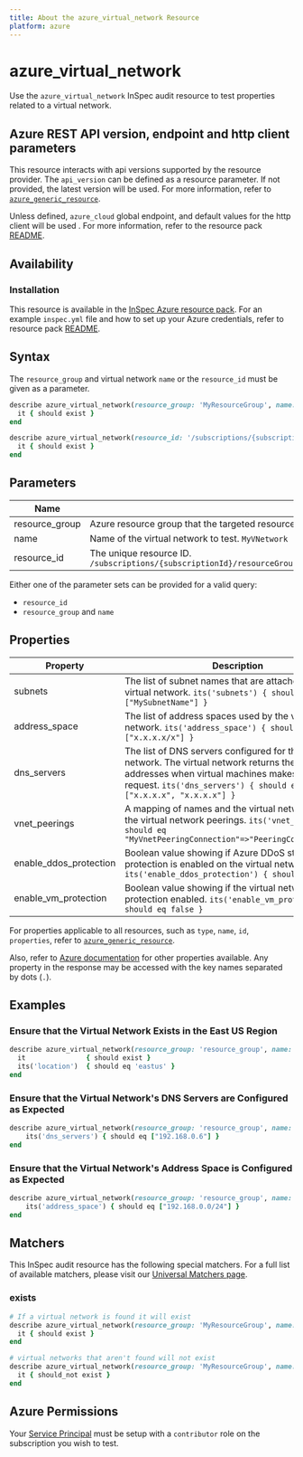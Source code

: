 ```yaml
---
title: About the azure_virtual_network Resource
platform: azure
---
```


# azure_virtual_network

Use the `azure_virtual_network` InSpec audit resource to test properties related to a virtual network.

## Azure REST API version, endpoint and http client parameters

This resource interacts with api versions supported by the resource provider.
The `api_version` can be defined as a resource parameter.
If not provided, the latest version will be used.
For more information, refer to [`azure_generic_resource`](azure_generic_resource.md).

Unless defined, `azure_cloud` global endpoint, and default values for the http client will be used .
For more information, refer to the resource pack [README](../../README.md). 

## Availability

### Installation

This resource is available in the [InSpec Azure resource pack](https://github.com/inspec/inspec-azure). 
For an example `inspec.yml` file and how to set up your Azure credentials, refer to resource pack [README](../../README.md#Service-Principal).

## Syntax

The `resource_group` and virtual network `name` or the `resource_id` must be given as a parameter.
```ruby
describe azure_virtual_network(resource_group: 'MyResourceGroup', name: 'MyVnetName') do
  it { should exist }
end
```
```ruby
describe azure_virtual_network(resource_id: '/subscriptions/{subscriptionId}/resourceGroups/{resourceGroup}/providers/Microsoft.Network/virtualNetworks/{vnName}') do
  it { should exist }
end
```
## Parameters

| Name                           | Description                                                                      |
|--------------------------------|----------------------------------------------------------------------------------|
| resource_group                 | Azure resource group that the targeted resource resides in. `MyResourceGroup`     |
| name                           | Name of the virtual network to test. `MyVNetwork`                                 |
| resource_id                    | The unique resource ID. `/subscriptions/{subscriptionId}/resourceGroups/{resourceGroup}/providers/Microsoft.Network/virtualNetworks/{vnName}`                                 |

Either one of the parameter sets can be provided for a valid query:
- `resource_id`
- `resource_group` and `name`

## Properties

| Property | Description |
|----------|-------------|
| subnets       | The list of subnet names that are attached to this virtual network. `its('subnets') { should eq ["MySubnetName"] }` |
| address_space | The list of address spaces used by the virtual network. `its('address_space') { should eq ["x.x.x.x/x"] }` |
| dns_servers | The list of DNS servers configured for the virtual network.  The virtual network returns these IP addresses when virtual machines makes a DHCP request. `its('dns_servers') { should eq ["x.x.x.x", "x.x.x.x"] }` |
| vnet_peerings | A mapping of names and the virtual network ids of the virtual network peerings. `its('vnet_peerings') { should eq "MyVnetPeeringConnection"=>"PeeringConnectionID"}` |
| enable_ddos\_protection | Boolean value showing if Azure DDoS standard protection is enabled on the virtual network. `its('enable_ddos_protection') { should eq true }` |
| enable_vm_protection | Boolean value showing if the virtual network has VM protection enabled. `its('enable_vm_protection') { should eq false }` |

For properties applicable to all resources, such as `type`, `name`, `id`, `properties`, refer to [`azure_generic_resource`](azure_generic_resource.md#properties).

Also, refer to [Azure documentation](https://docs.microsoft.com/en-us/rest/api/virtualnetwork/virtualnetworks/get#virtualnetwork) for other properties available. 
Any property in the response may be accessed with the key names separated by dots (`.`).

## Examples

### Ensure that the Virtual Network Exists in the East US Region
```ruby
describe azure_virtual_network(resource_group: 'resource_group', name: 'MyVnetName') do
  it               { should exist }
  its('location')  { should eq 'eastus' }
end
```
### Ensure that the Virtual Network's DNS Servers are Configured as Expected
```ruby
describe azure_virtual_network(resource_group: 'resource_group', name: 'MyVnetName') do
    its('dns_servers') { should eq ["192.168.0.6"] }
end
```
### Ensure that the Virtual Network's Address Space is Configured as Expected
```ruby
describe azure_virtual_network(resource_group: 'resource_group', name: 'MyVnetName') do
    its('address_space') { should eq ["192.168.0.0/24"] }
end
```    
## Matchers

This InSpec audit resource has the following special matchers. For a full list of available matchers, please visit our [Universal Matchers page](https://www.inspec.io/docs/reference/matchers/).

### exists
```ruby
# If a virtual network is found it will exist
describe azure_virtual_network(resource_group: 'MyResourceGroup', name: 'MyVnetName') do
  it { should exist }
end

# virtual networks that aren't found will not exist
describe azure_virtual_network(resource_group: 'MyResourceGroup', name: 'DoesNotExist') do
  it { should_not exist }
end
```
## Azure Permissions

Your [Service Principal](https://docs.microsoft.com/en-us/azure/azure-resource-manager/resource-group-create-service-principal-portal) must be setup with a `contributor` role on the subscription you wish to test.
